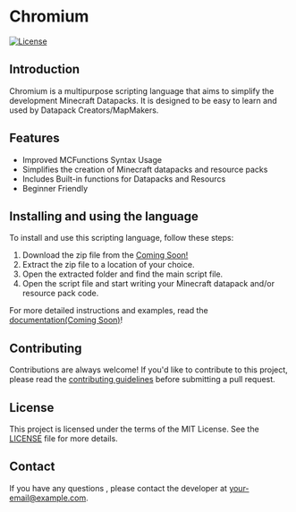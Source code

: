 # Chromium

[![License](https://img.shields.io/badge/License-MIT-yellow.svg)](https://opensource.org/licenses/MIT)

## Introduction

Chromium is a multipurpose scripting language that aims to simplify the development Minecraft Datapacks. It is designed to be easy to learn and used by Datapack Creators/MapMakers.

## Features

- Improved MCFunctions Syntax Usage
- Simplifies the creation of Minecraft datapacks and resource packs
- Includes Built-in functions for Datapacks and Resourcs
- Beginner Friendly

## Installing and using the language

To install and use this scripting language, follow these steps:

1. Download the zip file from the [Coming Soon!](https://github.com/example)
2. Extract the zip file to a location of your choice.
3. Open the extracted folder and find the main script file.
4. Open the script file and start writing your Minecraft datapack and/or resource pack code.

For more detailed instructions and examples, read the [documentation(Coming Soon)](https://your-username.github.io/example)!

## Contributing

Contributions are always welcome! If you'd like to contribute to this project, please read the [contributing guidelines](https://github.com/your-username/your-project-name/blob/main/CONTRIBUTING.md) before submitting a pull request.

## License

This project is licensed under the terms of the MIT License. See the [LICENSE](https://github.com/your-username/your-project-name/blob/main/LICENSE) file for more details.

## Contact

If you have any questions , please contact the developer at your-email@example.com.
